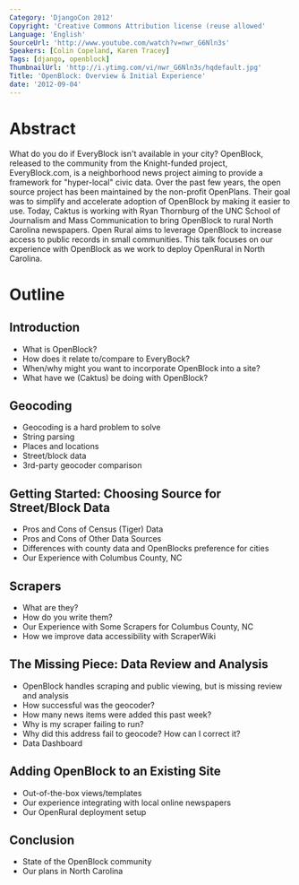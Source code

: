 ```yaml
---
Category: 'DjangoCon 2012'
Copyright: 'Creative Commons Attribution license (reuse allowed'
Language: 'English'
SourceUrl: 'http://www.youtube.com/watch?v=nwr_G6Nln3s'
Speakers: [Colin Copeland, Karen Tracey]
Tags: [django, openblock]
ThumbnailUrl: 'http://i.ytimg.com/vi/nwr_G6Nln3s/hqdefault.jpg'
Title: 'OpenBlock: Overview & Initial Experience'
date: '2012-09-04'
---
```

# Abstract

What do you do if EveryBlock isn't available in your city? OpenBlock, released
to the community from the Knight-funded project, EveryBlock.com, is a
neighborhood news project aiming to provide a framework for "hyper-local"
civic data. Over the past few years, the open source project has been
maintained by the non-profit OpenPlans. Their goal was to simplify and
accelerate adoption of OpenBlock by making it easier to use. Today, Caktus is
working with Ryan Thornburg of the UNC School of Journalism and Mass
Communication to bring OpenBlock to rural North Carolina newspapers. Open
Rural aims to leverage OpenBlock to increase access to public records in small
communities. This talk focuses on our experience with OpenBlock as we work to
deploy OpenRural in North Carolina.

# Outline

## Introduction

  * What is OpenBlock?
  * How does it relate to/compare to EveryBock?
  * When/why might you want to incorporate OpenBlock into a site?
  * What have we (Caktus) be doing with OpenBlock?

## Geocoding

  * Geocoding is a hard problem to solve
  * String parsing
  * Places and locations
  * Street/block data
  * 3rd-party geocoder comparison

## Getting Started: Choosing Source for Street/Block Data

  * Pros and Cons of Census (Tiger) Data
  * Pros and Cons of Other Data Sources
  * Differences with county data and OpenBlocks preference for cities
  * Our Experience with Columbus County, NC

## Scrapers

  * What are they?
  * How do you write them?
  * Our Experience with Some Scrapers for Columbus County, NC
  * How we improve data accessibility with ScraperWiki

## The Missing Piece: Data Review and Analysis

  * OpenBlock handles scraping and public viewing, but is missing review and analysis
  * How successful was the geocoder?
  * How many news items were added this past week?
  * Why is my scraper failing to run?
  * Why did this address fail to geocode? How can I correct it?
  * Data Dashboard

## Adding OpenBlock to an Existing Site

  * Out-of-the-box views/templates
  * Our experience integrating with local online newspapers
  * Our OpenRural deployment setup

## Conclusion

  * State of the OpenBlock community
  * Our plans in North Carolina

